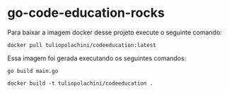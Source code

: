# go-code-education-rocks

Para baixar a imagem docker desse projeto execute o seguinte comando: 

    docker pull tuliopolachini/codeeducation:latest

Essa imagem foi gerada executando os seguintes comandos:

    go build main.go

    docker build -t tuliopolachini/codeeducation .